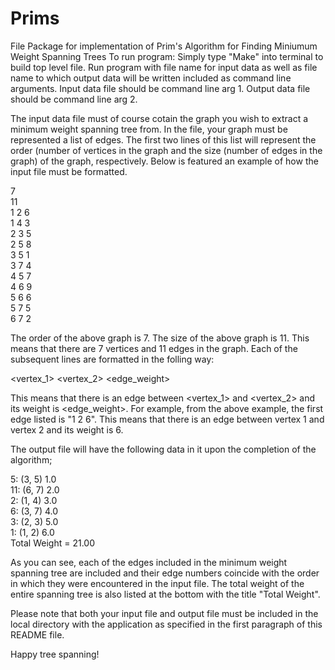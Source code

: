 # Prims
File Package for implementation of Prim's Algorithm for Finding Miniumum Weight Spanning Trees
To run program:
Simply type "Make" into terminal to build top level file.
Run program with file name for input data as well as file name to which output data will be written included as command line arguments.
Input data file should be command line arg 1.  Output data file should be command line arg 2.

The input data file must of course cotain the graph you wish to extract a minimum weight spanning tree from.
In the file, your graph must be represented a list of edges.  The first two lines of this list will represent the order (number of vertices in the graph 
and the size (number of edges in the graph) of the graph, respectively.  Below is featured an example of how the input file must be formatted.

7  
11  
1 2 6  
1 4 3  
2 3 5  
2 5 8  
3 5 1  
3 7 4  
4 5 7  
4 6 9  
5 6 6  
5 7 5  
6 7 2  

The order of the above graph is 7.  The size of the above graph is 11.  This means that there are 7 vertices and 11 edges in the graph.
Each of the subsequent lines are formatted in the folling way:

<vertex_1> <vertex_2> <edge_weight>

This means that there is an edge between <vertex_1> and <vertex_2> and its weight is <edge_weight>.
For example, from the above example, the first edge listed is "1 2 6".  This means that there is an edge between vertex 1 and vertex 2 and its weight is 6.

The output file will have the following data in it upon the completion of the algorithm;

 5: (3, 5) 1.0  
 11: (6, 7) 2.0  
 2: (1, 4) 3.0  
 6: (3, 7) 4.0  
 3: (2, 3) 5.0  
 1: (1, 2) 6.0   
Total Weight = 21.00  

As you can see, each of the edges included in the minimum weight spanning tree are included and their edge numbers coincide with the order in which they were encountered
in the input file.  The total weight of the entire spanning tree is also listed at the bottom with the title "Total Weight".

Please note that both your input file and output file must be included in the local directory with the application as specified in the first paragraph of this README file.

Happy tree spanning!
